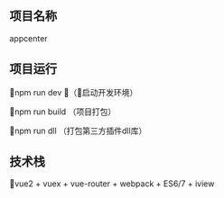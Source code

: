 ## 项目名称
appcenter
## 项目运行
npm run dev                 （启动开发环境）

npm run build                  （项目打包）

npm run dll                    （打包第三方插件dll库） 

## 技术栈
vue2 + vuex + vue-router + webpack + ES6/7 + iview
